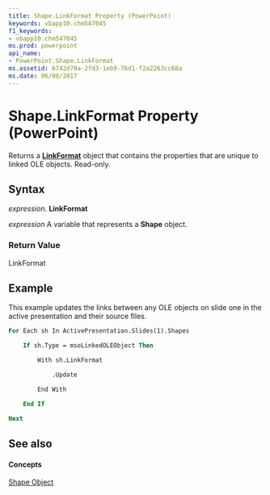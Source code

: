 ```yaml
---
title: Shape.LinkFormat Property (PowerPoint)
keywords: vbapp10.chm547045
f1_keywords:
- vbapp10.chm547045
ms.prod: powerpoint
api_name:
- PowerPoint.Shape.LinkFormat
ms.assetid: b742d78a-2fd3-1eb9-76d1-f2a2263cc68a
ms.date: 06/08/2017
---
```



# Shape.LinkFormat Property (PowerPoint)

Returns a  **[LinkFormat](PowerPoint.LinkFormat.md)** object that contains the properties that are unique to linked OLE objects. Read-only.


## Syntax

 _expression_. **LinkFormat**

 _expression_ A variable that represents a **Shape** object.


### Return Value

LinkFormat


## Example

This example updates the links between any OLE objects on slide one in the active presentation and their source files.


```vb
For Each sh In ActivePresentation.Slides(1).Shapes

    If sh.Type = msoLinkedOLEObject Then

        With sh.LinkFormat

            .Update

        End With

    End If

Next
```


## See also


#### Concepts


[Shape Object](PowerPoint.Shape.md)

